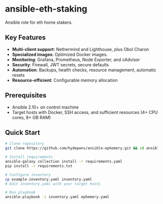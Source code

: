 # ansible-eth-staking
Ansible role for eth home stakers.

## Key Features

- **Multi-client support**: Nethermind and Lighthouse, plus Obol Charon
- **Specialized images**: Optimized Docker images.
- **Monitoring**: Grafana, Prometheus, Node Exporter, and cAdvisor
- **Security**: Firewall, JWT secrets, secure defaults
- **Automation**: Backups, health checks, resource management, automatic resets
- **Resource-efficient**: Configurable memory allocation

## Prerequisites

- Ansible 2.10+ on control machine
- Target hosts with Docker, SSH access, and sufficient resources (4+ CPU cores, 8+ GB RAM)

## Quick Start

```bash
# Clone repository
git clone https://github.com/hydepwns/ansible-ephemery.git && cd ansible-ephemery

# Install requirements
ansible-galaxy collection install -r requirements.yaml
pip install -r requirements.txt

# Configure inventory
cp example-inventory.yaml inventory.yaml
# Edit inventory.yaml with your target hosts

# Run playbook
ansible-playbook -i inventory.yaml ephemery.yaml
```